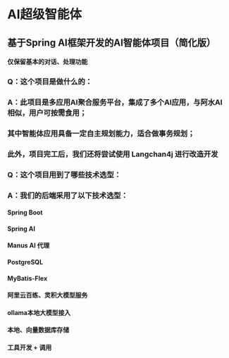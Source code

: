 # AI超级智能体

## 基于Spring AI框架开发的AI智能体项目（简化版）

#### 仅保留基本的对话、处理功能

### Q：这个项目是做什么的：
### A：此项目是多应用AI聚合服务平台，集成了多个AI应用，与阿水AI相似，用户可按需食用；
### 其中智能体应用具备一定自主规划能力，适合做事务规划；
### 此外，项目完工后，我们还将尝试使用 Langchan4j 进行改造开发

### Q：这个项目用到了哪些技术选型：
### A：我们的后端采用了以下技术选型：
#### Spring Boot
#### Spring AI
#### Manus AI 代理
#### PostgreSQL
#### MyBatis-Flex
#### 阿里云百练、灵积大模型服务
#### ollama本地大模型接入
#### 本地、向量数据库存储
#### 工具开发 + 调用
